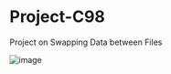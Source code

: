 # Project-C98

Project on Swapping Data between Files

![image](https://user-images.githubusercontent.com/74890960/155835258-e92703d2-4700-4880-a4eb-de8c532f925b.png=200X200)
